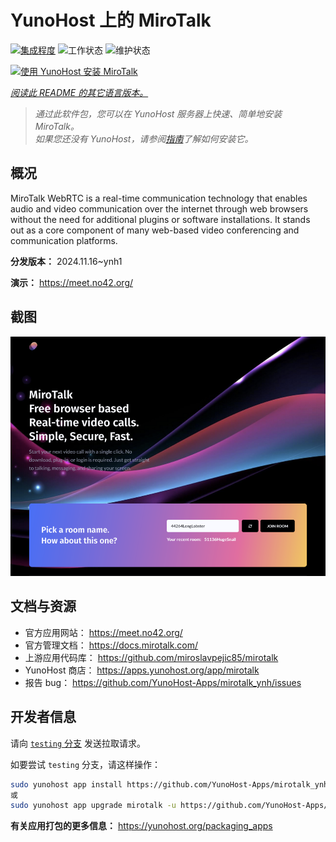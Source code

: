 <!--
注意：此 README 由 <https://github.com/YunoHost/apps/tree/master/tools/readme_generator> 自动生成
请勿手动编辑。
-->

# YunoHost 上的 MiroTalk

[![集成程度](https://dash.yunohost.org/integration/mirotalk.svg)](https://ci-apps.yunohost.org/ci/apps/mirotalk/) ![工作状态](https://ci-apps.yunohost.org/ci/badges/mirotalk.status.svg) ![维护状态](https://ci-apps.yunohost.org/ci/badges/mirotalk.maintain.svg)

[![使用 YunoHost 安装 MiroTalk](https://install-app.yunohost.org/install-with-yunohost.svg)](https://install-app.yunohost.org/?app=mirotalk)

*[阅读此 README 的其它语言版本。](./ALL_README.md)*

> *通过此软件包，您可以在 YunoHost 服务器上快速、简单地安装 MiroTalk。*  
> *如果您还没有 YunoHost，请参阅[指南](https://yunohost.org/install)了解如何安装它。*

## 概况

MiroTalk WebRTC is a real-time communication technology that enables audio and video communication over the internet through web browsers without the need for additional plugins or software installations. It stands out as a core component of many web-based video conferencing and communication platforms.


**分发版本：** 2024.11.16~ynh1

**演示：** <https://meet.no42.org/>

## 截图

![MiroTalk 的截图](./doc/screenshots/screenshot.png)

## 文档与资源

- 官方应用网站： <https://meet.no42.org/>
- 官方管理文档： <https://docs.mirotalk.com/>
- 上游应用代码库： <https://github.com/miroslavpejic85/mirotalk>
- YunoHost 商店： <https://apps.yunohost.org/app/mirotalk>
- 报告 bug： <https://github.com/YunoHost-Apps/mirotalk_ynh/issues>

## 开发者信息

请向 [`testing` 分支](https://github.com/YunoHost-Apps/mirotalk_ynh/tree/testing) 发送拉取请求。

如要尝试 `testing` 分支，请这样操作：

```bash
sudo yunohost app install https://github.com/YunoHost-Apps/mirotalk_ynh/tree/testing --debug
或
sudo yunohost app upgrade mirotalk -u https://github.com/YunoHost-Apps/mirotalk_ynh/tree/testing --debug
```

**有关应用打包的更多信息：** <https://yunohost.org/packaging_apps>
